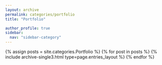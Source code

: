 ```yaml
---
layout: archive
permalink: categories/portfolio
title: "Portfolio"

author_profile: true
sidebar:
  nav: "sidebar-category"
---
```


{% assign posts = site.categories.Portfolio %}
{% for post in posts %} {% include archive-single3.html type=page.entries_layout %} {% endfor %}